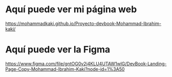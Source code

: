# Aquí puede ver mi página web 
https://mohammadkaki.github.io/Proyecto-devbook-Mohammad-Ibrahim-kaki/

# Aquí puede ver la Figma  
https://www.figma.com/file/gntOG0v2j4KLU4UTAW1wlG/DevBook-Landing-Page-Copy-Mohammad-Ibrahim-Kaki?node-id=1%3A50

